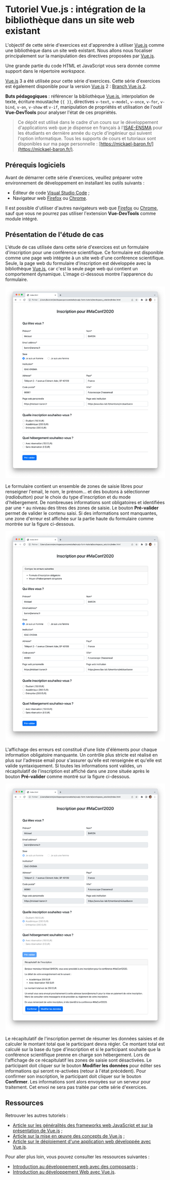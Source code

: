 # Tutoriel Vue.js : intégration de la bibliothèque dans un site web existant

L'objectif de cette série d'exercices est d'apprendre à utiliser [Vue.js](https://vuejs.org/) comme une bibliothèque dans un site web existant. Nous allons nous focaliser principalement sur la manipulation des directives proposées par [Vue.js](https://vuejs.org/).

Une grande partie du code HTML et JavaScript vous sera donnée comme support dans le répertoire _workspace_. 

[Vue.js](https://vuejs.org/) 3 a été utilisée pour cette série d'exercices. Cette série d'exercices est également disponible pour la version [Vue.js](https://vuejs.org/) 2 : [Branch Vue.js 2](https://github.com/mickaelbaron/vuejs-form-tutorial/tree/vuejs2).

**Buts pédagogiques** : référencer la bibliothèque [Vue.js](https://vuejs.org/), interpolation de texte, écriture moustache `{{ }}`, directives `v-text`, `v-model`, `v-once`, `v-for`, `v-bind`, `v-on`, `v-show` et `v-if`, manipulation de propriétés et utilisation de l'outil **Vue-DevTools** pour analyser l'état de ces propriétés.

> Ce dépôt est utilisé dans le cadre d'un cours sur le développement d'applications web que je dispense  en français à l'[ISAE-ENSMA](https://www.ensma.fr) pour les étudiants en dernière année du cycle d'ingénieur qui suivent l'option informatique. Tous les supports de cours et tutoriaux sont disponibles sur ma page personnelle : [https://mickael-baron.fr/](https://mickael-baron.fr/).

## Prérequis logiciels

Avant de démarrer cette série d'exercices, veuillez préparer votre environnement de développement en installant les outils suivants :

* Éditeur de code [Visual Studio Code](https://code.visualstudio.com/) ;
* Navigateur web [Firefox](https://www.mozilla.org/firefox/) ou [Chrome](https://www.google.com/chrome/browser/desktop/index.html).

Il est possible d'utiliser d'autres navigateurs web que [Firefox](https://www.mozilla.org/firefox/) ou [Chrome](https://www.google.com/chrome/browser/desktop/index.html), sauf que vous ne pourrez pas utiliser l'extension **Vue-DevTools** comme module intégré.

## Présentation de l'étude de cas

L'étude de cas utilisée dans cette série d'exercices est un formulaire d'inscription pour une conférence scientifique. Ce formulaire est disponible comme une page web intégrée à un site web d'une conférence scientifique. Seule, la page web du formulaire d'inscription est développée avec la bibliothèque [Vue.js](https://vuejs.org/), car c'est la seule page web qui contient un comportement dynamique. L'image ci-dessous montre l'apparence du formulaire.

![Formulaire d'inscription](./images/registration_form.png "Formulaire d'inscription")

Le formulaire contient un ensemble de zones de saisie libres pour renseigner l'email, le nom, le prénom... et des boutons à sélectionner (*radiobutton*) pour le choix du type d'inscription et du mode d'hébergement. De nombreuses informations sont obligatoires et identifiées par une `*` au niveau des titres des zones de saisie. Le bouton **Pré-valider** permet de valider le contenu saisi. Si des informations sont manquantes, une zone d'erreur est affichée sur la partie haute du formulaire comme montrée sur la figure ci-dessous.

![Formulaire d'inscription avec des informations manquantes](./images/registration_form_with_errors.png "Formulaire d'inscription avec des informations manquantes")

L'affichage des erreurs est constitué d'une liste d'éléments pour chaque information obligatoire manquante. Un contrôle plus stricte est réalisé en plus sur l'adresse email pour s'assurer qu'elle est renseignée et qu'elle est valide syntaxiquement. Si toutes les informations sont valides, un récapitulatif de l'inscription est affiché dans une zone située après le bouton  **Pré-valider** comme montré sur la figure ci-dessous.

![Récapitulatif de l'inscription](./images/checked_registration_form.png "Récapitulatif de l'inscription")

Le récapitulatif de l'inscription permet de résumer les données saisies et de calculer le montant total que le participant devra régler. Ce montant total est calculé sur la base du type d'inscription et si le participant souhaite que la conférence scientifique prenne en charge son hébergement. Lors de l'affichage de ce récapitulatif les zones de saisie sont désactivées. Le participant doit cliquer sur le bouton **Modifier les données** pour éditer ses informations qui seront re-activées (retour à l'état précédent). Pour confirmer son inscription, le participant doit cliquer sur le bouton **Confirmer**. Les informations sont alors envoyées sur un serveur pour traitement. Cet envoi ne sera pas traitée par cette série d'exercices.

## Ressources

Retrouver les autres tutoriels :

* [Article sur les généralités des frameworks web JavaScript et sur la présentation de Vue.js](https://mickael-baron.fr/web/vuejs-generalites-part1) ;
* [Article sur la mise en œuvre des concepts de Vue.js](https://mickael-baron.fr/web/vuejs-miseenoeuvre-part2) ;
* [Article sur le déploiement d'une application web développée avec Vue.js](https://mickael-baron.fr/web/vuejs-deploiement-part3).

Pour aller plus loin, vous pouvez consulter les ressources suivantes :

* [Introduction au développement web avec des composants](https://mickael-baron.fr/web/intro-developpement-web-composant) ;
* [Introduction au développement Web avec Vue.js](https://mickael-baron.fr/web/intro-vuejs).